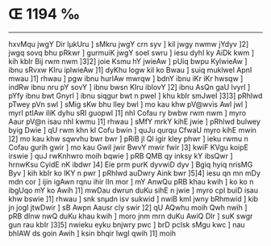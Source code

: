# Œ 1194 ‰
---
hxvMqu jwgY Dir lµkUru ] sMkru jwgY crn syv ] kil jwgy nwmw jYdyv ]2]
jwgq sovq bhu pRkwr ] gurmuiK jwgY soeI swru ] iesu dyhI ky AiDk kwm ]
kih kbIr Bij rwm nwm ]3]2] joie Ksmu hY jwieAw ] pUiq bwpu
KylwieAw ] ibnu sRvxw KIru iplwieAw ]1] dyKhu logw kil ko Bwau ] suiq
muklweI ApnI mwau ]1] rhwau ] pgw ibnu hurIAw mwrqw ] bdnY ibnu
iKr iKr hwsqw ] indRw ibnu nru pY sovY ] ibnu bwsn KIru iblovY ]2] ibnu
AsQn gaU lvyrI ] pYfy ibnu bwt GnyrI ] ibnu siqgur bwt n pweI ] khu
kbIr smJweI ]3]3] pRhlwd pTwey pVn swl ] sMig sKw bhu lIey bwl
] mo kau khw pV@wvis Awl jwl ] myrI ptIAw iliK dyhu sRI guopwl ]1]
nhI Cofau ry bwbw rwm nwm ] myro Aaur pV@n isau nhI kwmu ]1] rhwau ]
sMfY mrkY kihE jwie ] pRhlwd bulwey byig Dwie ] qU rwm khn kI Cofu
bwin ] quJu qurqu CfwaU myro kihE mwin ]2] mo kau khw sqwvhu bwr bwr
] pRiB jl Ql igir kIey phwr ] ieku rwmu n Cofau gurih gwir ] mo kau
Gwil jwir BwvY mwir fwir ]3] kwiF KVgu koipE irswie ] quJ rwKnhwro
moih bqwie ] pRB QMB qy inksy kY ibsQwr ] hrnwKsu CyidE nK ibdwr
]4] Eie prm purK dyvwiD dyv ] Bgiq hyiq nrisMG Byv ] kih kbIr ko
lKY n pwr ] pRhlwd auDwry Aink bwr ]5]4] iesu qn mn mDy mdn cor
] ijin igAwn rqnu ihir lIn mor ] mY AnwQu pRB khau kwih ] ko ko n
ibgUqo mY ko Awih ]1] mwDau dwrun duKu sihE n jwie ] myro cpl buiD
isau khw bswie ]1] rhwau ] snk snµdn isv sukwid ] nwiB kml jwny
bRhmwid ] kib jn jogI jtwDwir ] sB Awpn Aausr cly swir ]2] qU
AQwhu moih Qwh nwih ] pRB dInw nwQ duKu khau kwih ] moro jnm mrn duKu
AwiQ DIr ] suK swgr gun rau kbIr ]3]5] nwieku eyku bnjwry pwc ]
brD pcIsk sMgu kwc ] nau bhIAW ds goin Awih ] ksin bhqir lwgI
qwih ]1] moih
####
